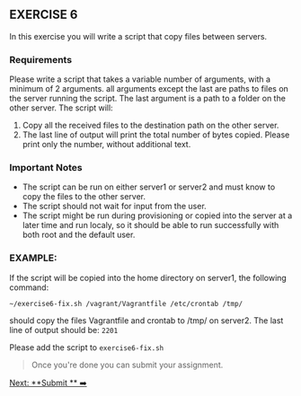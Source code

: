 ## EXERCISE 6

In this exercise you will write a script that copy files between servers.

### Requirements
Please write a script that takes a variable number of arguments, with a minimum of 2 arguments.
all arguments except the last are paths to files on the server running the script.
The last argument is a path to a folder on the other server.
The script will:
1. Copy all the received files to the destination path on the other server.
2. The last line of output will print the total number of bytes copied. Please print only the number, without additional text.

### Important Notes
- The script can be run on either server1 or server2 and must know to copy the files to the other server.
- The script should not wait for input from the user.
- The script might be run during provisioning or copied into the server at a later time and run localy, so it should be able to run successfully with both root and the default user. 

### EXAMPLE:
 If the script will be copied into the home directory on server1, the following command:
 ```
 ~/exercise6-fix.sh /vagrant/Vagrantfile /etc/crontab /tmp/
 ```
 should copy the files Vagrantfile and crontab to /tmp/ on server2. The last line of output should be:
 `2201`
 
Please add the script to `exercise6-fix.sh`

> Once you're done you can submit your assignment. 

[Next: **Submit ** ➡️](submit.md)